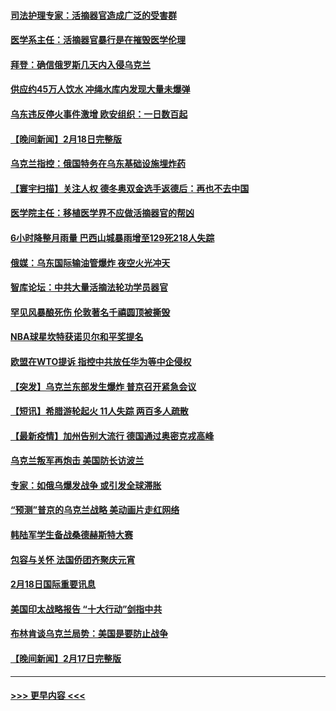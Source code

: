 #### [司法护理专家：活摘器官造成广泛的受害群](../pages/prog202/a103351930.md?t=02191801) 
#### [医学系主任：活摘器官暴行是在摧毁医学伦理](../pages/prog202/a103351918.md?t=02191801) 
#### [拜登：确信俄罗斯几天内入侵乌克兰](../pages/prog202/a103351905.md?t=02191801) 
#### [供应约45万人饮水 冲绳水库内发现大量未爆弹](../pages/prog202/a103351906.md?t=02191801) 
#### [乌东违反停火事件激增 欧安组织：一日数百起](../pages/prog202/a103351891.md?t=02191801) 
#### [【晚间新闻】2月18日完整版](../pages/prog202/a103351752.md?t=02191801) 
#### [乌克兰指控：俄国特务在乌东基础设施埋炸药](../pages/prog202/a103351831.md?t=02191801) 
#### [【寰宇扫描】关注人权 德冬奥双金选手返德后：再也不去中国](../pages/prog202/a103351489.md?t=02191801) 
#### [医学院主任：移植医学界不应做活摘器官的帮凶](../pages/prog202/a103351828.md?t=02191801) 
#### [6小时降整月雨量 巴西山城暴雨增至129死218人失踪](../pages/prog202/a103351811.md?t=02191801) 
#### [俄媒：乌东国际输油管爆炸 夜空火光冲天](../pages/prog202/a103351754.md?t=02191801) 
#### [智库论坛：中共大量活摘法轮功学员器官](../pages/prog202/a103351624.md?t=02191801) 
#### [罕见风暴酿死伤 伦敦著名千禧圆顶被撕毁](../pages/prog202/a103351523.md?t=02191801) 
#### [NBA球星坎特获诺贝尔和平奖提名](../pages/prog202/a103351515.md?t=02191801) 
#### [欧盟在WTO提诉 指控中共放任华为等中企侵权](../pages/prog202/a103351384.md?t=02191801) 
#### [【突发】乌克兰东部发生爆炸 普京召开紧急会议](../pages/prog202/a103351372.md?t=02191801) 
#### [【短讯】希腊游轮起火 11人失踪 两百多人疏散](../pages/prog202/a103351352.md?t=02191801) 
#### [【最新疫情】加州告别大流行 德国通过奥密克戎高峰](../pages/prog202/a103351348.md?t=02191801) 
#### [乌克兰叛军再炮击 美国防长访波兰](../pages/prog202/a103351323.md?t=02191801) 
#### [专家：如俄乌爆发战争 或引发全球滞胀](../pages/prog202/a103351180.md?t=02191801) 
#### [“预测”普京的乌克兰战略 美动画片走红网络](../pages/prog202/a103351173.md?t=02191801) 
#### [韩陆军学生备战桑德赫斯特大赛](../pages/prog202/a103351257.md?t=02191801) 
#### [包容与关怀 法国侨团齐聚庆元宵](../pages/prog202/a103351114.md?t=02191801) 
#### [2月18日国际重要讯息](../pages/prog202/a103351084.md?t=02191801) 
#### [美国印太战略报告 “十大行动”剑指中共](../pages/prog202/a103351067.md?t=02191801) 
#### [布林肯谈乌克兰局势：美国是要防止战争](../pages/prog202/a103350968.md?t=02191801) 
#### [【晚间新闻】2月17日完整版](../pages/prog202/a103350845.md?t=02191801) 

----
#### [ >>> 更早内容 <<< ](../indexes/prog202-earlier.md)
